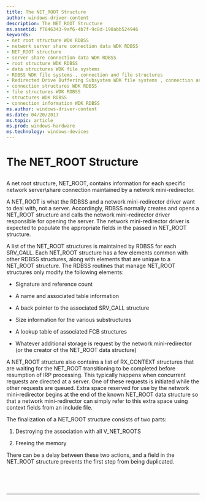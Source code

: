 ```yaml
---
title: The NET_ROOT Structure
author: windows-driver-content
description: The NET_ROOT Structure
ms.assetid: f7846343-9af6-4b7f-9c8d-190abb524946
keywords:
- net root structure WDK RDBSS
- network server share connection data WDK RDBSS
- NET_ROOT structure
- server share connection data WDK RDBSS
- root structure WDK RDBSS
- data structures WDK file systems
- RDBSS WDK file systems , connection and file structures
- Redirected Drive Buffering Subsystem WDK file systems , connection and file structures
- connection structures WDK RDBSS
- file structures WDK RDBSS
- structures WDK RDBSS
- connection information WDK RDBSS
ms.author: windows-driver-content
ms.date: 04/20/2017
ms.topic: article
ms.prod: windows-hardware
ms.technology: windows-devices
---
```


# The NET_ROOT Structure


## <span id="ddk_the_net_root_structure_if"></span><span id="DDK_THE_NET_ROOT_STRUCTURE_IF"></span>


A net root structure, NET_ROOT, contains information for each specific network server\\share connection maintained by a network mini-redirector.

A NET_ROOT is what the RDBSS and a network mini-redirector driver want to deal with, not a server. Accordingly, RDBSS normally creates and opens a NET_ROOT structure and calls the network mini-redirector driver responsible for opening the server. The network mini-redirector driver is expected to populate the appropriate fields in the passed in NET_ROOT structure.

A list of the NET_ROOT structures is maintained by RDBSS for each SRV_CALL. Each NET_ROOT structure has a few elements common with other RDBSS structures, along with elements that are unique to a NET_ROOT structure. The RDBSS routines that manage NET_ROOT structures only modify the following elements:

-   Signature and reference count

-   A name and associated table information

-   A back pointer to the associated SRV_CALL structure

-   Size information for the various substructures

-   A lookup table of associated FCB structures

-   Whatever additional storage is request by the network mini-redirector (or the creator of the NET_ROOT data structure)

A NET_ROOT structure also contains a list of RX_CONTEXT structures that are waiting for the NET_ROOT transitioning to be completed before resumption of IRP processing. This typically happens when concurrent requests are directed at a server. One of these requests is initiated while the other requests are queued. Extra space reserved for use by the network mini-redirector begins at the end of the known NET_ROOT data structure so that a network mini-redirector can simply refer to this extra space using context fields from an include file.

The finalization of a NET_ROOT structure consists of two parts:

1.  Destroying the association with all V_NET_ROOTS

2.  Freeing the memory

There can be a delay between these two actions, and a field in the NET_ROOT structure prevents the first step from being duplicated.

 

 


--------------------


